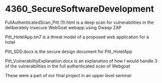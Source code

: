 # 4360_SecureSoftwareDevelopment

FullAuthenticatedScan_Pitt (1).html is a deep scan for vulnerabilities 
in the deliberately insecure WebGoat webapp using Owasp ZAP

Pitt_HotelApp.tm7 is a threat model of a proposed web application for a hotel

Pitt_SDD.docx is the secure design document for Pitt_HotelApp

Pitt_VulnerabilityExplanation.docx is an explanation of how I would handle 3 of the 
vulnerabilities in the full authenticated scan of Webgoat

These were a part of our final project in an upper level seminar
